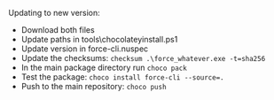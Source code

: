 Updating to new version:
 - Download both files
 - Update paths in tools\chocolateyinstall.ps1
 - Update version in force-cli.nuspec
 - Update the checksums: `checksum .\force_whatever.exe -t=sha256`
 - In the main package directory run `choco pack`
 - Test the package: `choco install force-cli --source=.`
 - Push to the main repository: `choco push`
